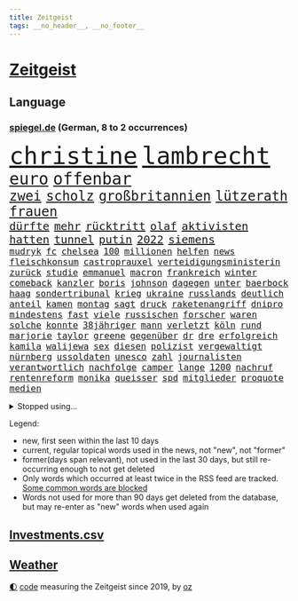 ```yaml
---
title: Zeitgeist
tags: __no_header__, __no_footer__
---
```


# [Zeitgeist](https://oliz.io/zeitgeist/)

## Language

<h3><a href="https://www.spiegel.de" target="_blank">spiegel.de</a> (German, 8 to 2 occurrences)</h3>
<p style="font-family:monospace">
<span style="font-size:32pt"><a href="news_links.html#christine" class="current">christine</a></span>
<span style="font-size:32pt"><a href="news_links.html#lambrecht" class="current">lambrecht</a></span>
<br>
<span style="font-size:22pt"><a href="news_links.html#euro" class="current">euro</a></span>
<span style="font-size:22pt"><a href="news_links.html#offenbar" class="current">offenbar</a></span>
<br>
<span style="font-size:18pt"><a href="news_links.html#zwei" class="current">zwei</a></span>
<span style="font-size:18pt"><a href="news_links.html#scholz" class="current">scholz</a></span>
<span style="font-size:18pt"><a href="news_links.html#großbritannien" class="current">großbritannien</a></span>
<span style="font-size:18pt"><a href="news_links.html#lützerath" class="current">lützerath</a></span>
<span style="font-size:18pt"><a href="news_links.html#frauen" class="current">frauen</a></span>
<br>
<span style="font-size:15pt"><a href="news_links.html#dürfte" class="current">dürfte</a></span>
<span style="font-size:15pt"><a href="news_links.html#mehr" class="current">mehr</a></span>
<span style="font-size:15pt"><a href="news_links.html#rücktritt" class="current">rücktritt</a></span>
<span style="font-size:15pt"><a href="news_links.html#olaf" class="current">olaf</a></span>
<span style="font-size:15pt"><a href="news_links.html#aktivisten" class="current">aktivisten</a></span>
<span style="font-size:15pt"><a href="news_links.html#hatten" class="current">hatten</a></span>
<span style="font-size:15pt"><a href="news_links.html#tunnel" class="current">tunnel</a></span>
<span style="font-size:15pt"><a href="news_links.html#putin" class="current">putin</a></span>
<span style="font-size:15pt"><a href="news_links.html#2022" class="current">2022</a></span>
<span style="font-size:15pt"><a href="news_links.html#siemens" class="current">siemens</a></span>
<br>
<span style="font-size:12pt"><a href="news_links.html#mudryk" class="new">mudryk</a></span>
<span style="font-size:12pt"><a href="news_links.html#fc" class="current">fc</a></span>
<span style="font-size:12pt"><a href="news_links.html#chelsea" class="current">chelsea</a></span>
<span style="font-size:12pt"><a href="news_links.html#100" class="current">100</a></span>
<span style="font-size:12pt"><a href="news_links.html#millionen" class="current">millionen</a></span>
<span style="font-size:12pt"><a href="news_links.html#helfen" class="current">helfen</a></span>
<span style="font-size:12pt"><a href="news_links.html#news" class="current">news</a></span>
<span style="font-size:12pt"><a href="news_links.html#fleischkonsum" class="new">fleischkonsum</a></span>
<span style="font-size:12pt"><a href="news_links.html#castroprauxel" class="new">castroprauxel</a></span>
<span style="font-size:12pt"><a href="news_links.html#verteidigungsministerin" class="current">verteidigungsministerin</a></span>
<span style="font-size:12pt"><a href="news_links.html#zurück" class="current">zurück</a></span>
<span style="font-size:12pt"><a href="news_links.html#studie" class="current">studie</a></span>
<span style="font-size:12pt"><a href="news_links.html#emmanuel" class="current">emmanuel</a></span>
<span style="font-size:12pt"><a href="news_links.html#macron" class="current">macron</a></span>
<span style="font-size:12pt"><a href="news_links.html#frankreich" class="current">frankreich</a></span>
<span style="font-size:12pt"><a href="news_links.html#winter" class="current">winter</a></span>
<span style="font-size:12pt"><a href="news_links.html#comeback" class="current">comeback</a></span>
<span style="font-size:12pt"><a href="news_links.html#kanzler" class="current">kanzler</a></span>
<span style="font-size:12pt"><a href="news_links.html#boris" class="current">boris</a></span>
<span style="font-size:12pt"><a href="news_links.html#johnson" class="current">johnson</a></span>
<span style="font-size:12pt"><a href="news_links.html#dagegen" class="current">dagegen</a></span>
<span style="font-size:12pt"><a href="news_links.html#unter" class="current">unter</a></span>
<span style="font-size:12pt"><a href="news_links.html#baerbock" class="current">baerbock</a></span>
<span style="font-size:12pt"><a href="news_links.html#haag" class="current">haag</a></span>
<span style="font-size:12pt"><a href="news_links.html#sondertribunal" class="current">sondertribunal</a></span>
<span style="font-size:12pt"><a href="news_links.html#krieg" class="current">krieg</a></span>
<span style="font-size:12pt"><a href="news_links.html#ukraine" class="current">ukraine</a></span>
<span style="font-size:12pt"><a href="news_links.html#russlands" class="current">russlands</a></span>
<span style="font-size:12pt"><a href="news_links.html#deutlich" class="current">deutlich</a></span>
<span style="font-size:12pt"><a href="news_links.html#anteil" class="current">anteil</a></span>
<span style="font-size:12pt"><a href="news_links.html#kamen" class="current">kamen</a></span>
<span style="font-size:12pt"><a href="news_links.html#montag" class="current">montag</a></span>
<span style="font-size:12pt"><a href="news_links.html#sagt" class="current">sagt</a></span>
<span style="font-size:12pt"><a href="news_links.html#druck" class="current">druck</a></span>
<span style="font-size:12pt"><a href="news_links.html#raketenangriff" class="new">raketenangriff</a></span>
<span style="font-size:12pt"><a href="news_links.html#dnipro" class="current">dnipro</a></span>
<span style="font-size:12pt"><a href="news_links.html#mindestens" class="current">mindestens</a></span>
<span style="font-size:12pt"><a href="news_links.html#fast" class="current">fast</a></span>
<span style="font-size:12pt"><a href="news_links.html#viele" class="current">viele</a></span>
<span style="font-size:12pt"><a href="news_links.html#russischen" class="current">russischen</a></span>
<span style="font-size:12pt"><a href="news_links.html#forscher" class="current">forscher</a></span>
<span style="font-size:12pt"><a href="news_links.html#waren" class="current">waren</a></span>
<span style="font-size:12pt"><a href="news_links.html#solche" class="current">solche</a></span>
<span style="font-size:12pt"><a href="news_links.html#konnte" class="current">konnte</a></span>
<span style="font-size:12pt"><a href="news_links.html#38jähriger" class="current">38jähriger</a></span>
<span style="font-size:12pt"><a href="news_links.html#mann" class="current">mann</a></span>
<span style="font-size:12pt"><a href="news_links.html#verletzt" class="current">verletzt</a></span>
<span style="font-size:12pt"><a href="news_links.html#köln" class="current">köln</a></span>
<span style="font-size:12pt"><a href="news_links.html#rund" class="current">rund</a></span>
<span style="font-size:12pt"><a href="news_links.html#marjorie" class="current">marjorie</a></span>
<span style="font-size:12pt"><a href="news_links.html#taylor" class="current">taylor</a></span>
<span style="font-size:12pt"><a href="news_links.html#greene" class="current">greene</a></span>
<span style="font-size:12pt"><a href="news_links.html#gegenüber" class="current">gegenüber</a></span>
<span style="font-size:12pt"><a href="news_links.html#dr" class="current">dr</a></span>
<span style="font-size:12pt"><a href="news_links.html#dre" class="current">dre</a></span>
<span style="font-size:12pt"><a href="news_links.html#erfolgreich" class="current">erfolgreich</a></span>
<span style="font-size:12pt"><a href="news_links.html#kamila" class="new">kamila</a></span>
<span style="font-size:12pt"><a href="news_links.html#walijewa" class="new">walijewa</a></span>
<span style="font-size:12pt"><a href="news_links.html#sex" class="current">sex</a></span>
<span style="font-size:12pt"><a href="news_links.html#diesen" class="current">diesen</a></span>
<span style="font-size:12pt"><a href="news_links.html#polizist" class="current">polizist</a></span>
<span style="font-size:12pt"><a href="news_links.html#vergewaltigt" class="current">vergewaltigt</a></span>
<span style="font-size:12pt"><a href="news_links.html#nürnberg" class="current">nürnberg</a></span>
<span style="font-size:12pt"><a href="news_links.html#ussoldaten" class="current">ussoldaten</a></span>
<span style="font-size:12pt"><a href="news_links.html#unesco" class="current">unesco</a></span>
<span style="font-size:12pt"><a href="news_links.html#zahl" class="current">zahl</a></span>
<span style="font-size:12pt"><a href="news_links.html#journalisten" class="current">journalisten</a></span>
<span style="font-size:12pt"><a href="news_links.html#verantwortlich" class="current">verantwortlich</a></span>
<span style="font-size:12pt"><a href="news_links.html#nachfolge" class="current">nachfolge</a></span>
<span style="font-size:12pt"><a href="news_links.html#camper" class="current">camper</a></span>
<span style="font-size:12pt"><a href="news_links.html#lange" class="current">lange</a></span>
<span style="font-size:12pt"><a href="news_links.html#1200" class="current">1200</a></span>
<span style="font-size:12pt"><a href="news_links.html#nachruf" class="current">nachruf</a></span>
<span style="font-size:12pt"><a href="news_links.html#rentenreform" class="new">rentenreform</a></span>
<span style="font-size:12pt"><a href="news_links.html#monika" class="current">monika</a></span>
<span style="font-size:12pt"><a href="news_links.html#queisser" class="new">queisser</a></span>
<span style="font-size:12pt"><a href="news_links.html#spd" class="current">spd</a></span>
<span style="font-size:12pt"><a href="news_links.html#mitglieder" class="current">mitglieder</a></span>
<span style="font-size:12pt"><a href="news_links.html#proquote" class="new">proquote</a></span>
<span style="font-size:12pt"><a href="news_links.html#medien" class="current">medien</a></span>
</p>
<details>
<summary>Stopped using...</summary>
<p class="former" style="font-size:12pt">
diktator(817) treffer(817) energien(816) spuren(816) angebot(815) erzielt(815) hinterlassen(815) hsv(815) identifiziert(815) landtag(815) digitalisierung(814) ebenfalls(814) geduld(814) gestartet(814) herbert(814) innenminister(814) korruption(814) mannschaft(814) schwarze(814) wirkte(814) atmosphäre(813) bundestags(813) doku(813) stunde(813) äußern(813) behandlung(812) entlastet(812) hieß(812) moderne(812) schlug(812) wahlen(812) abends(811) angeklagter(811) denken(811) depressionen(811) interne(811) klimaneutral(811) krankenhäusern(811) witz(811) bitten(810) eingeschränkt(810) engagement(810) evakuiert(810) mainz(810) 75(809) drama(809) erholung(809) gelände(809) gesamte(809) prüfung(809) recep(809) richterin(809) tayyip(809) unabhängige(809) versteigert(809) vorbereitet(809) bedenken(808) einstigen(808) festnahmen(808) ließen(808) mali(808) syrien(808) uhr(808) verhandelt(808) anspruch(807) augsburg(807) erklärte(807) geplanten(807) niederlanden(807) rassistisch(807) schwangere(807) umwelt(807) veranstaltung(807) verschieben(807) breit(806) eintracht(806) halben(806) klaren(806) märchen(806) nominiert(806) selben(806) usbehörden(806) aufnahme(805) betriebe(805) einführen(805) einzug(805) fahrrad(805) gebrochen(805) kiel(805) kindesmissbrauch(805) anthony(804) benzin(804) dominiert(804) eingebrochen(804) julian(804) weißen(804) ziemlich(804) bestraft(803) ermittlern(803) fuhr(803) möglichst(803) rat(803) sc(803) schauen(803) verbindung(803) wiederholt(803) amerikanischen(802) belarussische(802) durchsuchungen(802) gehören(802) islamischen(802) sinn(802) infektion(801) klubs(801) drastische(800) eigentümer(800) null(800) schottland(800) aktivistin(799) demonstrationen(799) falschen(799) ministerpräsidentin(799) stärke(799) eklat(798) jemen(798) siegte(798) stream(798) verbrechen(798) begründet(797) olympische(797) organisation(797) vw(797) beteiligung(796) impfstoff(796) modell(796) auftrag(795) demokratische(795) gering(795) küstenwache(795) siegen(795) verbände(795) belegen(794) pflegekräfte(794) affäre(792) lücke(792) vorgaben(791) brach(790) landesweit(789) nachbar(789) verwickelt(789) bürgerinnen(787) teilnahme(787) apps(786) favorit(786) griechischen(786) verwaltungsgericht(786) s(783) enttäuschung(782) folter(782) alexandra(781) bangt(781) empfehlung(780) aufgefunden(779) stellung(779) rang(778) kassieren(777) uhaft(776) rutschte(774) schock(773) sarah(772) schmerz(770) bundesnetzagentur(769) jurist(769) sogenannten(769) olympia(767) erhebliche(762) nächstes(762) karlsruhe(761) zeitung(759) härtere(755) heizen(754) sprit(754) drohne(752) 85(749) maschinen(746) ärmelkanal(745) brachten(739) heidelberg(722) polizeiruf(714) zusätzlichen(705) fotografiert(697) gezielt(687) rückgang(671) medaille(668) hochschulen(660) verantwortliche(649) politikern(648) zusammengebrochen(647) athen(645) bewirbt(641) angebote(627) westlichen(618) zwischenfall(617) werte(614) forschende(607) trost(601) holz(596) gestanden(594) 800(589) gefilmt(571) kontinent(571) fotografen(560) aussterben(556) arte(551) morgens(551) rereportage(551) brannte(548) irre(541) bundesrat(539) 9(537) chaotischen(532) insbesondere(531) sichtbar(520) gremium(518) erfolglos(517) einführung(516) vertretung(515) lebten(514) fossilen(511) fraktion(509) exil(501) funktionen(488) nachmittag(479) meldeten(468) draghi(466) arten(465) koalitionsvertrag(459) kursieren(456) emotionen(449) mutmaßliches(447) vermitteln(444) bahnen(441) zeitpunkt(436) volksverhetzung(435) zurückgezogen(433) einander(432) gasversorgung(431) strackzimmermann(429) parlamentarier(428) rotterdam(425) abu(424) inklusive(423) schlimme(422) härte(421) luftwaffe(420) schülerin(419) töchtern(419) betrüger(414) stadtteil(414) generationen(413) summen(411) rande(407) auge(405) geringer(405) gestiegene(404) regierungen(403) trip(403) quält(399) verwüstung(398) historischer(397) begehen(395) auseinandersetzungen(394) außenministerium(393) piloten(392) brandbrief(389) gelb(389) dinosaurier(387) meteorologen(387) loch(386) swift(383) teuerung(378) zuständig(378) gedenkt(375) senden(374) brown(370) bronze(369) bundesinnenministerin(369) südosten(365) menschenrechtler(364) bat(362) gefechte(360) normalen(358) wolf(357) vorm(356) kahn(354) verkaufte(353) verringern(351) donezk(349) mitgliedstaaten(347) mutigen(346) gerichte(344) 2002(343) großbrand(341) brandanschlag(340) entführung(340) verzweifeln(339) aufgeklärt(338) erneuert(336) teilten(336) 2014(332) einheit(332) fremd(330) erstem(329) reichweite(327) sofortige(326) bejubelt(321) vereinigte(319) premierministerin(318) verwaltung(314) schülern(313) gitter(309) problems(308) dubiosen(307) straßburg(306) stammen(305) krause(304) terror(303) lücken(301) arbeitszeit(299) taktik(298) inakzeptable(295) maskendeals(294) odessa(294) spiegelbildungsnewsletter(294) statistisches(294) stoff(294) fußballspiel(293) linkspartei(293) beschuldigten(290) evakuierung(290) schneiden(290) rekordtief(289) erneuerbare(288) töchter(288) nukleare(287) typ(285) 34(284) baustelle(284) melanie(284) links(282) zugriff(281) energiesparen(280) sexualisierte(280) wappnen(280) breiten(279) austricksen(278) messerattacke(277) hochrangige(275) schnellere(275) günstige(274) rahmen(274) nationalelf(270) spart(270) g20(269) kriegsführung(268) sizilien(267) house(266) 48(265) abgrund(264) g7(263) spürt(261) ernste(257) spannung(257) zuschauern(257) beigelegt(256) täters(256) 24jährige(254) einsetzt(251) gewalttaten(250) schönen(250) haare(248) hammer(248) indische(246) taugt(246) bayreuth(244) generalstaatsanwaltschaft(244) stichwahl(244) export(243) nachvollziehbar(241) übergriffen(241) ifoinstituts(237) lokführer(236) mannheim(234) gefährdete(233) unterlag(231) fragwürdige(230) gepäck(230) hoeneß(229) uli(229) netzagenturchef(227) prinzessin(227) love(226) westjordanland(225) hitze(224) airport(223) schutzmasken(223) längerer(220) lösungen(220) syrischen(220) vereidigt(220) japanische(219) managerin(219) suchte(219) angeschlagenen(218) ausgezahlt(218) vermittelte(218) waggons(218) besitzt(217) dauerhaften(217) r(217) regierungsbildung(215) titelverteidiger(215) affenpocken(214) budget(214) fdppolitikerin(214) libanon(214) brittney(213) griner(213) sanktionieren(213) debattiert(212) 16jährigen(211) 21jähriger(211) erdoğans(211) 110(210) besseren(210) nachbesserungen(210) usbasketballerin(210) verschleiert(207) toben(206) kapazitäten(204) henry(203) ruben(203) provozieren(201) manch(200) tempel(200) zunehmender(200) chaotisch(199) übung(199) weltrekord(197) attestiert(196) jimmy(196) 9eurotickets(195) defekt(195) fotografinnen(195) terrororganisation(195) kaputte(194) medikament(194) neuseelands(194) erobern(190) intervention(190) neustart(190) afdpolitiker(189) ausgewählt(189) wmhalbfinale(189) arbeiteten(188) erfinder(186) jubelte(186) krebserkrankung(185) bruttoinlandsprodukt(184) angelegte(183) ryan(182) genauer(181) stützen(181) geeigneten(179) detonationen(176) hessische(176) portugals(176) reservisten(176) strich(176) cumexaffäre(175) freizeit(175) misere(175) unzufriedene(175) vorschreiben(175) demonstrant(173) 27jährige(172) horrenden(172) überlegt(172) brandstifter(171) frauenrechte(171) legal(171) geflüchteter(170) frist(169) koffer(169) lucas(169) oslo(169) schadstoffe(169) gartenkolumne(168) gekürt(168) grundstück(168) kultusminister(168) prostituierte(168) streicheln(168) bestechung(167) ema(167) usraumfahrtbehörde(167) antisemitismusvorwürfen(166) folgten(166) digitale(165) vergleicht(165) zugezogen(165) schwede(163) angehoben(161) historikerin(160) klausmichael(160) schleuser(160) zurückhaltung(160) privater(159) gruppenphase(158) besprüht(157) dach(157) klimafreundlich(157) tribut(157) service(156) effektiv(155) offenlegen(155) japanischer(154) lautes(154) motorradfahrer(153) effekt(152) fahrerin(152) sterling(152) ellen(151) unterkunft(151) teenagern(149) 40jährige(148) korrekt(148) kulturpolitik(148) schmelzen(148) technisch(148) aufatmen(146) gründet(146) kanalinsel(146) prostitution(146) seltsam(146) lizzo(145) diana(144) nation(144) üblich(144) gelohnt(143) ron(143) durchs(142) postfaschistische(142) dopingprobe(141) dopings(141) abgeräumt(140) verabschiedete(140) berechnungen(139) einladung(139) hoffnungsträger(138) verpflichtungen(138) auszusetzen(137) desantis(136) gaspreis(136) leistet(136) shitstorm(135) bach(134) haken(133) harmlos(133) home(133) massenhaft(133) 27jähriger(132) selbstbewusstsein(132) smart(132) spätsommer(132) tv+(132) wunderbar(132) usstaat(131) angezeigt(130) rot(130) zusammenprall(130) energiequelle(128) falten(128) gehörten(128) klappen(128) anhaltender(127) aufbegehren(127) ussenat(127) wenigstens(127) beworben(126) hilfspaket(126) regenfällen(126) sicherer(126) ermordete(125) goldener(125) verstöße(125) eismassen(124) lebensgefährliche(124) tagesordnung(124) extremismus(123) faktoren(123) seitenlinie(123) deutlicher(122) musikers(122) geldwäsche(121) klargestellt(121) rowling(121) energiepauschale(120) oppositionschef(120) archäologen(119) beschaffen(119) cumex(119) gänzlich(119) schiefgehen(119) skizziert(119) staatsstreich(119) befürworten(118) verlage(118) wunderkind(118) angeblicher(117) atlantik(117) berechnet(117) bombenanschlag(117) drehbuchautor(117) erforderlich(117) forschern(117) gegenmaßnahme(117) glaubte(117) saisonsieg(116) behindert(115) fdpvize(115) handschlag(114) regisseurin(113) vorangekommen(113) fauci(112) fristverlängerung(112) kanadischen(112) kurznachrichtendienst(112) mainzer(112) usbörsenaufsicht(112) verfassungsgericht(112) videotest(112) bösewicht(111) erzeugt(111) verprügelt(111) bauart(110) frühes(110) geteilt(110) igor(110) elektroschrott(107) listen(107) abpfiff(106) bereut(106) luftangriff(106) nationalsozialismus(106) unabhängigen(106) vorurteile(106) machtmissbrauch(105) parteiübergreifend(105) zeitlich(105) eingeführten(104) iranerinnen(104) jk(104) andré(103) ber(103) strafrechtliche(103) stromkosten(103) branchen(102) rechtsradikale(102) roboter(102) sadness(102) triangle(102) abgelöst(101) blockierten(101) bundesnetzagenturchef(101) leyens(101) strompreisbremse(101) einverstanden(100) angelina(99) befreiten(99) geschlecht(99) jolie(99) mondmission(99) abtrünnigen(98) hinweisgeber(98) krone(98) rausgeworfen(98) modewelt(97) wohnraum(97) fachmesse(96) stromausfällen(96) abermals(95) bootsunglück(95) fortschrittlich(95) spiels(95) sprangen(95) forscherin(94) pflichten(94) euparlaments(93) ios(93) vakzinen(93) fortschritte(92) initiiert(92) prozessauftakt(92) antrieb(91) it's(91) mitteilte(91) stärkere(91) wirtschaftsinteressen(91) allgegenwärtig(90) arbeitgeberpräsident(90) arbeitszeiterfassung(90) brennholz(90) charakter(90) dauerkrise(90) dulger(90) einwanderung(90) floridas(90) nahbar(90) penibel(90) verschenkt(90) wlan(90) balkanroute(89) brutalität(89) degeneres(89) extremistische(89) geldentzug(89) grenzgebiet(89) kassierer(89) opel(89) windsors(89) bedeutende(88) matthäus(88) neymar(88) rückschlägen(88) sofortiger(88) östlund(88) ausscheiden(87) eisenbahner(87) finanzämter(87) haustier(87) lobte(87) nacken(87) routine(87) watch(87) álvarez(87) 800000(86) angepasste(86) aufgenommenen(86) heiko(86) kündigungen(86) sauber(86) 47jähriger(85) boomer(85) coronamaskenaffäre(85) dreieinhalb(85) düpierte(85) geschleust(85) harmlosen(85) höheren(85) juliane(85) store(85) superspreaderevent(85) belastungsgrenze(84) daniela(84) imperialismus(84) iocpräsident(84) mobilen(84) nominierungen(84) ode(84) verfilmt(84) verhältnissen(84) haushaltsausschuss(83) härtesten(83) manches(83) strategischen(83) teamkollegen(83) zitiert(83) bauarbeiter(82) gehüllt(82) hungersnot(82) regimes(82) unstimmigkeiten(82) wiktor(82) benennen(81) besiegen(81) katze(81) kolonien(81) kreativen(81) mögen(81) verschwörungsideologien(81) vizepräsidentin(81) waffenhändler(81) 53jährige(80) benennt(80) dahintersteckt(80) guttenberg(80) karltheodor(80) nachhaltigkeitsziele(80) poetische(80) soldatin(80) ausgestanden(79) belgiens(79) giroud(79) isolierung(79) olivier(79) sportdirektor(79) verbandes(79) wahlsieg(79) 1813(78) alleingelassen(78) dahmer(78) debütroman(78) erzielen(78) exemplar(78) exwirecardchef(78) faschistischen(78) judith(78) polare(78) razzien(78) staatlicher(78) umfassend(78) verrückten(78) wmgastgeber(78) wärmen(78) 3500(77) ausbreiten(77) finanzausschuss(77) geheimdokumente(77) rechtsnationalen(77) benachteiligten(76) facebookmutter(76) großrazzia(76) schreiner(76) warburg(76) fatal(75) massenweise(75) milliardenschweres(75) applenutzer(74) dominik(74) festnehmen(74) intensiv(74) sozialdemokrat(74) 7500(73) bosnienherzegowina(73) düngemittel(73) mullahregime(73) neunziger(73) portugiesische(73) schräge(73) unglücksursache(73) verharmlost(73) angekündigter(72) besitz(72) gekehrt(72) morten(72) revolutionsgarden(72) bereichen(71) fahrplan(71) forscht(71) getarnt(71) indonesien(71) medienschaffende(71) sec(71) spitznamen(71) ausgesperrt(70) carter(70) liest(70) 02rückstand(69) altem(69) ausmachen(69) desaströsen(69) dwd(69) eugipfel(69) feindselige(69) streits(69) vorziehen(69) erinnerte(68) karlheinz(68) leukämie(68) rummenigge(68) synagoge(68) teenagerin(68) uraltes(68) dave(67) entzug(67) finalen(67) höchststrafe(67) abbruch(66) hardlinern(66) mia(66) ministerpräsidentenkonferenz(66) mittlerer(66) rentenalter(66) rufe(66) solidarisieren(66) unmittelbarer(66) weint(66) berufsgruppen(65) energiepreisbremse(65) friedensnobelpreis(65) iskämpfer(65) usfußball(65) arbeitsvertrag(64) baumaterialien(64) defensive(64) haftbefehle(64) horten(64) schuldspruch(64) verwandelte(64) wwf(64) aufzuhören(63) auktion(63) detonation(63) sonniger(63) todesstrafe(63) emanzipation(62) expolizisten(62) freigekommen(62) kriminalfall(62) achtmal(61) aufschlag(61) aufsichtsrat(61) ausrufen(61) entzogen(61) exiliranerin(61) tankstellen(61) verurteilungen(61) augenzeugen(60) designierte(60) ersticken(60) unterdrücken(60) wahlkampfauftritt(60) chipkonzerns(59) energieinfrastruktur(59) energieministerin(59) fahrplanwechsel(59) infineon(59) nachlässigkeit(59) tafeln(59) unerbittlich(59) belgorod(58) chili(58) euparlamentarier(58) gorillas(58) grausam(58) konsulats(58) lebzeiten(58) neuerliche(58) verfehlen(58) vorige(58) chronisch(57) eingelegt(57) einheimische(57) gefälscht(57) getir(57) herbeiführen(57) ioc(57) kopfhörer(57) marginal(57) sorgerecht(57) unberechenbar(57) argentinische(56) derben(56) grant(56) konstantin(56) konstruiert(56) kuhle(56) leidenschaft(56) spacex(56) geiselhaft(55) generalbundesanwalt(55) pils(55) susan(55) ausverkauft(54) europaparlaments(54) fiasko(54) ausgesagt(53) ausschalten(53) flüchtlingsheim(53) gezerrt(53) grüße(53) hang(53) krishnan(53) landebahnen(53) machtverhältnisse(53) staunen(53) absurde(52) anschlagsserie(52) blattgemüse(52) filmpreis(52) human(52) kinderkliniken(52) kinderstationen(52) kitapflicht(52) pfleger(52) queere(52) regierungsoberhaupt(52) rights(52) zuständigen(52) ausgebuht(51) rundumschlag(51) sympathie(51) tübinger(51) vorsieht(51) digitaler(50) drohnenangriffe(50) erprobte(50) kinderbücher(50) nächtlichen(50) rekrutieren(50) herausfinden(49) jets(49) mastodon(49) talentierten(49) uscharts(49) 56jährigen(48) reading(48) 21jährige(47) beeindrucken(47) besserer(47) gewalttätiger(47) schauten(47) unangekündigt(47) zigaretten(47) zutage(47) boeing(46) erdrutschen(46) großmeister(46) philip(46) ruinen(46) aufwendigen(45) militärflugzeuge(45) warfen(45) worlds(45) wunderbares(45) ausharren(44) klebt(44) menschenrechtsverstöße(44) sozialamt(44) ulm(44) zustellung(44) amir(43) autoreifen(43) chinareise(43) herauskommt(43) häufigsten(43) langfristigen(43) zerschlagen(43) darknet(42) lockdowns(42) meiden(42) netzwerke(42) energieagentur(41) energiehilfen(41) heftigsten(41) klingeln(41) potenziell(41) ramaphosa(41) reichlich(41) rheingold(41) südafrikas(41) überreicht(41) andernorts(40) atwood(40) charme(40) drogensucht(40) grenzregion(40) margaret(40) winterhilfe(40) wurm(40) leichtigkeit(39) niemandem(39) prediger(39) blauen(38) capitals(38) dhabi(38) gentleman(38) industriestaaten(38) owetschkin(38) psychiatrischen(38) schutzschirm(38) twitters(38) plastik(37) renaissance(37) unbemannte(37) verzögerte(37) glatt(36) präsidentschaftskandidatur(36) skepsis(36) klimaklub(35) bezüglich(34) co₂abgabe(34) eingetreten(34) entscheidender(34) i̇mamoğlu(34) podestplatz(34) treu(34) aufpreis(33) backstreet(33) blicke(33) eintrittsalter(33) istanbuls(33) jahrhunderte(33) langfristige(33) trek(33) bali(32) boys(32) tribüne(32) ungehorsam(32) awdijiwka(31) brilliert(31) innensenatorin(31) männlich(31) realistisch(31) rex(31) schädel(31) siesta(31) sparsamkeit(31) tyrannosaurus(31) babyboomer(30) coronazeit(30) heizöl(30) ärgerlich(30) übersteht(30) 2004(29) demokratien(29) deutschlandfunk(29) lauter(29) wirecardchef(29) a9(28) floppen(28) nordeuropa(28) stricken(28) todesfolge(28) ukrainerinnen(28) wärmepumpe(28) exekutiert(27) fifachef(27) gastarbeitern(27) gegensatz(27) meilenstein(27) tarifbeschäftigten(27) 1991(26) abschiebungen(26) arztpraxen(26) ergriff(26) fiebersäfte(26) körperlicher(26) mobilfunknetz(26) rheinland(26) siegfried(26) wunderschöne(26) anrichten(25) chips(25) deschamps(25) flogen(25) portugiese(25) afdbundestagsabgeordnete(24) microsofts(24) abwehr(23) bildchefredakteur(23) erliegt(23) gefoltert(23) habhaft(23) innenleben(23) schmerzt(23) usjournalist(23) abschrecken(22) autounfalls(22) einhorn(22) exmitarbeiter(22) führungsebene(22) goldenen(22) jay(22) kontrollgremium(22) laptop(22) leno(22) natopartner(22) redaktionsräume(22) surface(22) territoriums(22) usmoderator(22) verheirateten(22) verlorene(22) auswärtigen(21) munter(21) nico(21) orionkapsel(21) scheidende(21) verbannt(21) aufgibt(20) cannabisöl(20) diwchef(20) fratzscher(20) genozid(20) krankenschwestern(20) orion(20) rsvirus(20) anspannung(19) beraterfirmen(19) bevölkerungsschutz(19) traumjob(19) unterzogen(19) check(18) elternzeit(18) genitalien(18) handelsabkommen(18) jüngstes(18) schneefällen(18) studio(18) support(18) weltmeisterschaften(18) zerbrochen(18) boykottieren(17) coronafolgen(17) eisige(17) fitness(17) ronaldos(17) räumten(17) traut(17) 125000(16) guillermo(16) hofdame(16) warnstreik(16) dschenin(15) durchkämmt(15) entrüstung(15) gestalten(15) löffel(15) protestler(15) u9(15) box(14) durchgreifen(14) flecken(14) gaal(14) geklebt(14) infektionswelle(14) irische(14) kitamisere(14) koordinieren(14) landeshauptstadt(14) senkrecht(14) advent(13) f35kampfjets(13) festliche(13) geprobt(13) passagierflugzeugs(13) quest(13) vrbrille(13) maier(12) militärhilfe(12) missbrauchte(12) nasser(12) schulsystem(12) stadelheim(12) südamerikaner(12) verabredet(12) übergossen(12) abgewiesen(11) absolut(11) auszuscheiden(11) itexperten(11) maskengeschäfte(11) medizinischer(11) messis(11) podcastfolge(11) vergrößern(11) weltstars(11)
</p>
</details>
<p>Legend:
<ul>
<li><span class="new">new</span>, first seen within the last 10 days</li>
<li><span class="current">current</span>, regular topical words used in the news, not "new", not "former"</li>
<li><span class="former">former(days span relevant)</span>, not used in the last 30 days, but still re-occurring enough to not get deleted</li>
<li>Only words which occurred at least twice in the RSS feed are tracked. <a href="language/filters.py">Some common words are blocked</a></li>
<li>Words not used for more than 90 days get deleted from the database, but may re-enter as "new" words when used again</li>
</ul>
</p>

## [Investments](investments.html)[.csv](investments.csv)

## [Weather](weather.html)

<footer>
<a href="javascript:toggleTheme()" class="nav">🌓</a>
<a href="https://github.com/ooz/zeitgeist">code</a> measuring the Zeitgeist since 2019, by <a href="https://oliz.io">oz</a>
</footer>
